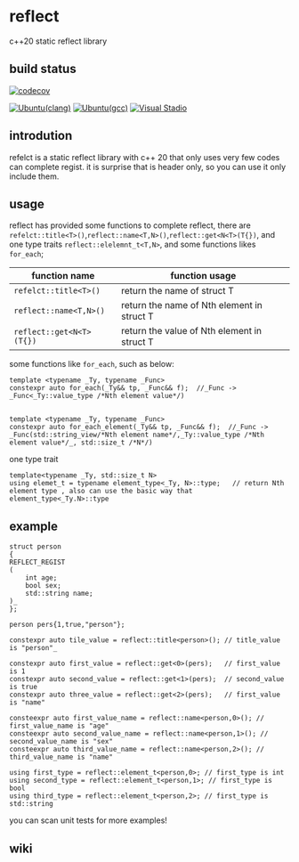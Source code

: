 # reflect
c++20 static reflect library

## build status
[![codecov](https://codecov.io/gh/kcwl/reflect/graph/badge.svg?token=B1X6HFIFT3)](https://codecov.io/gh/kcwl/reflect)

[![Ubuntu(clang)](https://github.com/kcwl/reflect/actions/workflows/cmake-ubuntu-clang.yml/badge.svg)](https://github.com/kcwl/reflect/actions/workflows/cmake-ubuntu-clang.yml)
[![Ubuntu(gcc)](https://github.com/kcwl/reflect/actions/workflows/cmake-ubuntu-gcc.yml/badge.svg)](https://github.com/kcwl/reflect/actions/workflows/cmake-ubuntu-gcc.yml)
[![Visual Stadio](https://github.com/kcwl/reflect/actions/workflows/cmake-windows-vs.yml/badge.svg)](https://github.com/kcwl/reflect/actions/workflows/cmake-windows-vs.yml)

## introdution
refelct is a static reflect library with c++ 20 that only uses very few codes can complete regist. it is surprise that is header only, so you can use it only include them.

## usage

reflect has provided some functions to complete reflect, there are `refelct::title<T>()`,`reflect::name<T,N>()`,`reflect::get<N<T>(T{})`, 
and one type traits `reflect::elelemnt_t<T,N>`, and some functions likes `for_each`;

|function name| function usage|
|--|--|
|`refelct::title<T>()`|return the name of struct T |                   
|`reflect::name<T,N>()`|return the name of Nth element in struct T|
|`reflect::get<N<T>(T{})`|return the value of Nth element in struct T|

some functions like `for_each`, such as below:

```
template <typename _Ty, typename _Func>
constexpr auto for_each(_Ty&& tp, _Func&& f);  //_Func -> _Func<_Ty::value_type /*Nth element value*/)


template <typename _Ty, typename _Func>
constexpr auto for_each_element(_Ty&& tp, _Func&& f);  //_Func -> _Func(std::string_view/*Nth element name*/,_Ty::value_type /*Nth element value*/_, std::size_t /*N*/)
```

one type trait
```
template<typename _Ty, std::size_t N>
using elemet_t = typename element_type<_Ty, N>::type;   // return Nth element type , also can use the basic way that element_type<_Ty.N>::type
```

## example
```
struct person
{
REFLECT_REGIST
(
	int age;
	bool sex;
	std::string name;
)_
};

person pers{1,true,"person"};

constexpr auto tile_value = reflect::title<person>(); // title_value is "person"_

constexpr auto first_value = reflect::get<0>(pers);   // first_value is 1
constexpr auto second_value = reflect::get<1>(pers);  // second_value is true
constexpr auto three_value = reflect::get<2>(pers);   // first_value is "name"

consteexpr auto first_value_name = reflect::name<person,0>(); // first_value_name is "age"
consteexpr auto second_value_name = reflect::name<person,1>(); // second_value_name is "sex"
consteexpr auto third_value_name = reflect::name<person,2>(); // third_value_name is "name"

using first_type = reflect::element_t<person,0>; // first_type is int
using second_type = reflect::element_t<person,1>; // first_type is bool
using third_type = reflect::element_t<person,2>; // first_type is std::string

```

you can scan unit tests for more examples!

## wiki